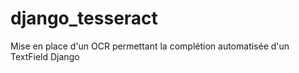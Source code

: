 # django_tesseract
Mise en place d'un OCR permettant la complétion automatisée d'un TextField Django
